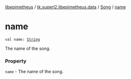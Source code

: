 [libepimetheus](../../index.md) / [tk.superl2.libepimetheus.data](../index.md) / [Song](index.md) / [name](./name.md)

# name

`val name: `[`String`](https://kotlinlang.org/api/latest/jvm/stdlib/kotlin/-string/index.html)

The name of the song.

### Property

`name` - The name of the song.